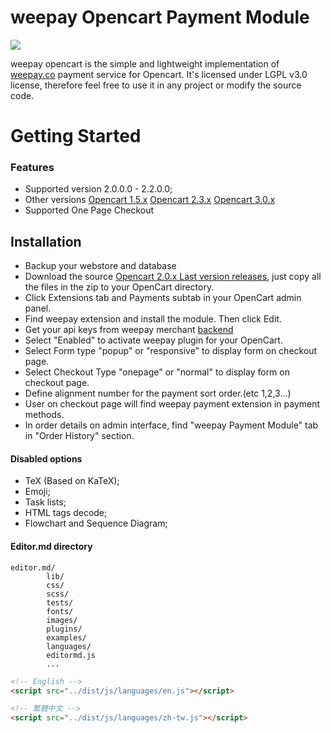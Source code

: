 # weepay Opencart Payment Module 
![](https://service.weepay.co/form/normal.svg)

weepay opencart is the simple and lightweight implementation of [weepay.co](https://www.weepay.co) payment service for Opencart. It's licensed under LGPL v3.0 license, therefore feel free to use it in any project or modify the source code.

# Getting Started


  ### Features
  
  - Supported version  2.0.0.0 - 2.2.0.0;
  - Other versions [Opencart 1.5.x](https://www.weepay.co)  [Opencart 2.3.x](https://www.weepay.co) [Opencart 3.0.x](https://www.weepay.co)
  - Supported One Page Checkout


## Installation
* Backup your webstore and database
* Download the source [Opencart 2.0.x Last version releases](https://www.weepay.co), just copy all the files in the zip to your OpenCart directory.
* Click Extensions tab and Payments subtab in your OpenCart admin panel.
* Find weepay extension and install the module. Then click Edit.
* Get your api keys from weepay merchant [backend](https://www.pos.weepay.co/)
* Select "Enabled" to activate weepay plugin for your OpenCart.
* Select Form type "popup" or "responsive" to display form on checkout page.
* Select Checkout Type "onepage" or "normal" to display form on checkout page.
* Define alignment number for the payment sort order.(etc 1,2,3...)
* User on checkout page will find weepay payment extension in payment methods.
* In order details on admin interface, find "weepay Payment Module" tab in "Order History" section.


#### Disabled options

- TeX (Based on KaTeX);
- Emoji;
- Task lists;
- HTML tags decode;
- Flowchart and Sequence Diagram;

#### Editor.md directory

    editor.md/
            lib/
            css/
            scss/
            tests/
            fonts/
            images/
            plugins/
            examples/
            languages/     
            editormd.js
            ...

```html
<!-- English -->
<script src="../dist/js/languages/en.js"></script>

<!-- 繁體中文 -->
<script src="../dist/js/languages/zh-tw.js"></script>
```
